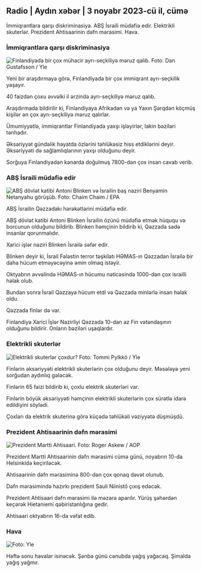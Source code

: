 ## Radio \| Aydın xəbər \| 3 noyabr 2023-cü il, cümə

İmmiqrantlara qarşı diskriminasiya. ABŞ İsraili müdafiə edir. Elektrikli skuterlər. Prezident Ahtisaarinin dəfn mərasimi. Hava.

### İmmiqrantlara qarşı diskriminasiya

![Finlandiyada bir çox mühacir ayrı-seçkiliyə məruz qalıb. Foto: Dan Gustafsson / Yle](https://images.cdn.yle.fi/image/upload/c_crop,h_1080,w_1919,x_0,y_0/ar_1.777777777777777,c_fill,g_faces,h_620,h_610/prq_auto:eco/f_auto/fl_lossy/v1693477380/39-116537864f0696340afe)

Yeni bir araşdırmaya görə, Finlandiyada bir çox immiqrant ayrı-seçkilik yaşayır.

40 faizdən çoxu əvvəlki il ərzində ayrı-seçkiliyə məruz qalıb.

Araşdırmada bildirilir ki, Finlandiyaya Afrikadan və ya Yaxın Şərqdən köçmüş kişilər ən çox ayrı-seçkiliyə məruz qalırlar.

Ümumiyyətlə, immiqrantlar Finlandiyada yaxşı işləyirlər, lakin bəziləri tənhadır.

Əksəriyyət gündəlik həyatda özlərini təhlükəsiz hiss etdiklərini deyir. Əksəriyyəti də sağlamlıqlarının yaxşı olduğunu deyir.

Sorğuya Finlandiyadan kənarda doğulmuş 7800-dən çox insan cavab verib.

### ABŞ İsraili müdafiə edir

![ABŞ dövlət katibi Antoni Blinken və İsrailin baş naziri Benyamin Netanyahu görüşüb. Foto: Chaim Chaim / EPA](https://images.cdn.yle.fi/image/upload/c_crop,h_1178,w_2095,x_0,y_45/ar_1.777777777777777,c_fill,g_faces,h_6210/prw.q_auto:eco/f_auto/fl_lossy/v1697558051/39-1187709652eacaa1698e)

ABŞ İsrailin Qəzzadakı hərəkətlərini müdafiə edir.

ABŞ dövlət katibi Antoni Blinken İsrailin özünü müdafiə etmək hüququ və borcunun olduğunu bildirib. Blinken həmçinin bildirib ki, Qəzzada sadə insanlar qorunmalıdır.

Xarici işlər naziri Blinken İsrailə səfər edir.

Blinken deyir ki, İsrail Fələstin terror təşkilatı HƏMAS-ın Qəzzadan İsrailə bir daha hücum etməyəcəyinə əmin olmaq istəyir.

Oktyabrın əvvəlində HƏMAS-ın hücumu nəticəsində 1000-dən çox israilli həlak olub.

Bundan sonra İsrail Qəzzaya hücum etdi və Qəzzada minlərlə insan həlak oldu.

Qəzzada finlər də var.

Finlandiya Xarici İşlər Nazirliyi Qəzzada 10-dan az Fin vətəndaşının olduğunu bildirir. Onların bəziləri uşaqlardır.

### Elektrikli skuterlər

![Elektrikli skuterlər çoxdur? Foto: Tommi Pylkkö / Yle](https://images.cdn.yle.fi/image/upload/c_crop,h_2268,w_4032,x_0,y_378/ar_1.7777777777777777,c_fill,g_faces,w_02/h_02q_auto:eco/f_auto/fl_lossy/v1629190662/39-842535611aab23cf6db)

Finlərin əksəriyyəti elektrikli skuterlərin çox olduğunu deyir. Məsələyə yeni sorğudan aydınlıq gələcək.

Finlərin 65 faizi bildirib ki, çoxlu elektrik skuterləri var.

Finlərin böyük əksəriyyəti həmçinin elektrikli skuterlərin çox sürətlə idarə edildiyini söylədi.

Çoxları da elektrik skuterinə görə küçədə təhlükəli vəziyyətə düşmüşdü.

### Prezident Ahtisaarinin dəfn mərasimi

![Prezident Martti Ahtisaari. Foto: Roger Askew / AOP](https://images.cdn.yle.fi/image/upload/c_crop,h_3238,w_5757,x_259,y_350/ar_1.7777777777777777,c_fill,g_faces,w_01,h_01q_auto:eco/f_auto/fl_lossy/v1697440152/39-1186733652ce1167d3e9)

Prezident Martti Ahtisaarinin dəfn mərasimi cümə günü, noyabrın 10-da Helsinkidə keçiriləcək.

Ahtisaarinin dəfn mərasiminə 800-dən çox qonaq dəvət olunub.

Dəfn mərasimində hazırkı prezident Sauli Niinistö çıxış edəcək.

Prezident Ahtisaari dəfn mərasimi ilə məzara aparılır. Yürüş şəhərdən keçərək Hietaniemi qəbiristanlığına gedir.

Ahtisaari oktyabrın 16-da vəfat edib.

### Hava

![ Foto: Yle](https://images.cdn.yle.fi/image/upload/c_crop,h_1080,w_1919,x_0,y_0/ar_1.7777777777777777,c_fill,g_faces,h_675,w_101to/d_prq.au:eco/f_auto/fl_lossy/v1699023031/39-11957186545088dc4556)

Həftə sonu havalar isinəcək. Şənbə günü cənubda yağış yağacaq. Şimalda yağış yağmır.